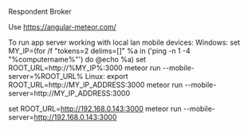 Respondent Broker

Use https://angular-meteor.com/ 

To run app server working with local lan mobile devices:
Windows: 
    set MY_IP=(for /f "tokens=2 delims=[]" %a in ('ping -n 1 -4 "%computername%"') do @echo %a)
    set ROOT_URL=http://%MY_IP%:3000
    meteor run --mobile-server=%ROOT_URL%
Linux: 
    export ROOT_URL=http://MY_IP_ADDRESS:3000
    meteor run --mobile-server=http://MY_IP_ADDRESS:3000
   
set ROOT_URL=http://192.168.0.143:3000
meteor run --mobile-server=http://192.168.0.143:3000